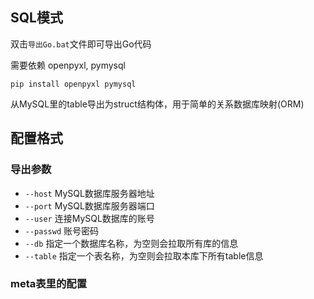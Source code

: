 ## SQL模式

双击`导出Go.bat`文件即可导出Go代码

需要依赖 openpyxl, pymysql

`pip install openpyxl pymysql`


从MySQL里的table导出为struct结构体，用于简单的关系数据库映射(ORM)

## 配置格式

### 导出参数
* `--host` MySQL数据库服务器地址
* `--port` MySQL数据库服务器端口
* `--user` 连接MySQL数据库的账号
* `--passwd` 账号密码
* `--db`  指定一个数据库名称，为空则会拉取所有库的信息
* `--table` 指定一个表名称，为空则会拉取本库下所有table信息

### meta表里的配置